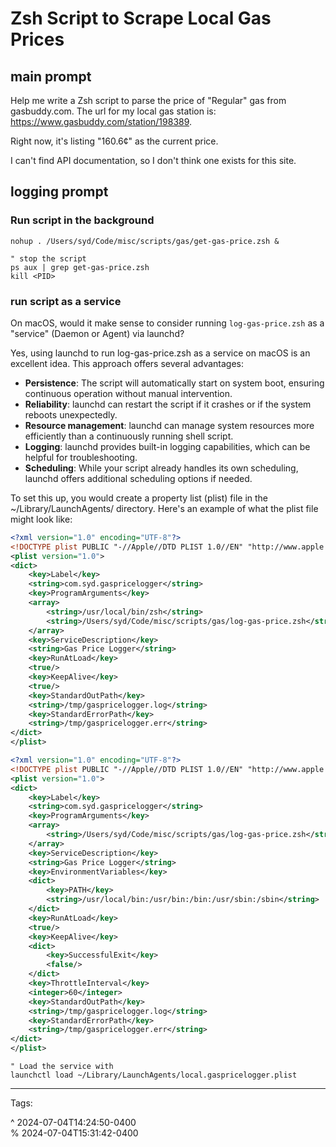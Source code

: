 # Zsh Script to Scrape Local Gas Prices

## main prompt

Help me write a Zsh script to parse the price of "Regular" gas from gasbuddy.com. The url for my local gas station is: https://www.gasbuddy.com/station/198389.

Right now, it's listing "160.6¢" as the current price.

I can't find API documentation, so I don't think one exists for this site.

## logging prompt

### Run script in the background

```vim
nohup . /Users/syd/Code/misc/scripts/gas/get-gas-price.zsh &

" stop the script
ps aux | grep get-gas-price.zsh
kill <PID>
```

### run script as a service

On macOS, would it make sense to consider running `log-gas-price.zsh` as a "service" (Daemon or Agent) via launchd?

Yes, using launchd to run log-gas-price.zsh as a service on macOS is an excellent idea. This approach offers several advantages:

-  __Persistence__: The script will automatically start on system boot, ensuring continuous operation without manual intervention.
-  __Reliability__: launchd can restart the script if it crashes or if the system reboots unexpectedly.
-  __Resource management__: launchd can manage system resources more efficiently than a continuously running shell script.
-  __Logging__: launchd provides built-in logging capabilities, which can be helpful for troubleshooting.
-  __Scheduling__: While your script already handles its own scheduling, launchd offers additional scheduling options if needed.

To set this up, you would create a property list (plist) file in the ~/Library/LaunchAgents/ directory. Here's an example of what the plist file might look like:

```xml
<?xml version="1.0" encoding="UTF-8"?>
<!DOCTYPE plist PUBLIC "-//Apple//DTD PLIST 1.0//EN" "http://www.apple.com/DTDs/PropertyList-1.0.dtd">
<plist version="1.0">
<dict>
    <key>Label</key>
    <string>com.syd.gaspricelogger</string>
    <key>ProgramArguments</key>
    <array>
        <string>/usr/local/bin/zsh</string>
        <string>/Users/syd/Code/misc/scripts/gas/log-gas-price.zsh</string>
    </array>
	<key>ServiceDescription</key>
	<string>Gas Price Logger</string>
    <key>RunAtLoad</key>
    <true/>
    <key>KeepAlive</key>
    <true/>
    <key>StandardOutPath</key>
    <string>/tmp/gaspricelogger.log</string>
    <key>StandardErrorPath</key>
    <string>/tmp/gaspricelogger.err</string>
</dict>
</plist>
```


```xml
<?xml version="1.0" encoding="UTF-8"?>
<!DOCTYPE plist PUBLIC "-//Apple//DTD PLIST 1.0//EN" "http://www.apple.com/DTDs/PropertyList-1.0.dtd">
<plist version="1.0">
<dict>
    <key>Label</key>
    <string>com.syd.gaspricelogger</string>
    <key>ProgramArguments</key>
    <array>
        <string>/Users/syd/Code/misc/scripts/gas/log-gas-price.zsh</string>
    </array>
    <key>ServiceDescription</key>
    <string>Gas Price Logger</string>
    <key>EnvironmentVariables</key>
    <dict>
        <key>PATH</key>
        <string>/usr/local/bin:/usr/bin:/bin:/usr/sbin:/sbin</string>
    </dict>
    <key>RunAtLoad</key>
    <true/>
    <key>KeepAlive</key>
    <dict>
        <key>SuccessfulExit</key>
        <false/>
    </dict>
    <key>ThrottleInterval</key>
    <integer>60</integer>
    <key>StandardOutPath</key>
    <string>/tmp/gaspricelogger.log</string>
    <key>StandardErrorPath</key>
    <string>/tmp/gaspricelogger.err</string>
</dict>
</plist>
```

```vim
" Load the service with
launchctl load ~/Library/LaunchAgents/local.gaspricelogger.plist
```

- - -
<!-- sources -->
[1]: https://claude.ai/chat/88b08358-7146-495d-b013-24e0c7967d59 "Zsh Script to Scrape Local Gas Prices"
[2]: https://chatgpt.com/c/6f81cefa-b664-4cfe-a2e8-f3e9d17753a4 "Run script as a service"
[3]: https://chatgpt.com/share/75c10e96-5120-469c-87e8-ac87348df0b1 "Run script as a service"

Tags: 

^ 2024-07-04T14:24:50-0400\
% 2024-07-04T15:31:42-0400
